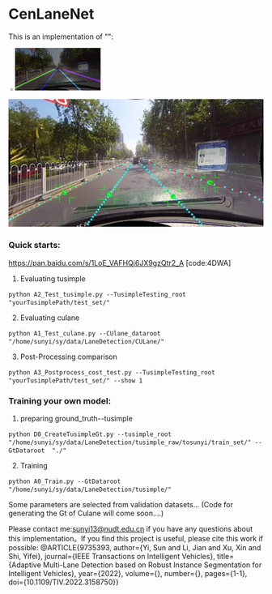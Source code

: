 # CenLaneNet

This is an implementation of  "":

​                                                                                         <img src="ReadMe.assets/151_ins.jpg" style="zoom:33%;" />    <img src="ReadMe.assets/151_res.jpg" style="zoom:33%;" /> 

![](ReadMe.assets/151.jpg)

### Quick starts:
https://pan.baidu.com/s/1LoE_VAFHQj6JX9gzQtr2_A [code:4DWA]
1) Evaluating tusimple

```
python A2_Test_tusimple.py --TusimpleTesting_root "yourTusimplePath/test_set/"
```

2) Evaluating culane
```
python A1_Test_culane.py --CUlane_dataroot "/home/sunyi/sy/data/LaneDetection/CULane/"
```

3) Post-Processing comparison

```
python A3_Postprocess_cost_test.py --TusimpleTesting_root  "yourTusimplePath/test_set/" --show 1
```



### Training your own model:

1) preparing ground_truth--tusimple

```
python D0_CreateTusimpleGt.py --tusimple_root "/home/sunyi/sy/data/LaneDetection/tusimple_raw/tosunyi/train_set/" --GtDataroot  "./"
```

2) Training

```
python A0_Train.py --GtDataroot "/home/sunyi/sy/data/LaneDetection/tusimple/"
```

Some parameters are selected from validation datasets...
(Code for generating the Gt of Culane will come soon....)





Please contact me:sunyi13@nudt.edu.cn if you have any questions about this implementation。If you find this project is useful, please cite this work if possible:
@ARTICLE{9735393,
  author={Yi, Sun and Li, Jian and Xu, Xin and Shi, Yifei},
  journal={IEEE Transactions on Intelligent Vehicles}, 
  title={Adaptive Multi-Lane Detection based on Robust Instance Segmentation for Intelligent Vehicles}, 
  year={2022},
  volume={},
  number={},
  pages={1-1},
  doi={10.1109/TIV.2022.3158750}}
